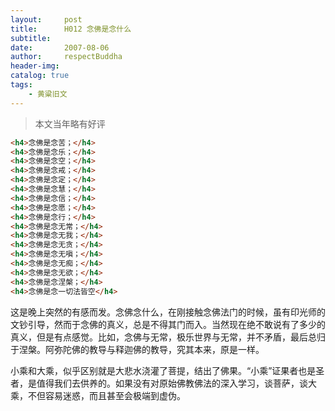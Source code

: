 ```yaml
---
layout:     post
title:      H012 念佛是念什么
subtitle:   
date:       2007-08-06
author:     respectBuddha
header-img: 
catalog: true
tags:
    - 黄粱旧文
---
```


> 本文当年略有好评

```html
<h4>念佛是念苦；</h4>      
<h4>念佛是念乐；</h4>      
<h4>念佛是念空；</h4>      
<h4>念佛是念戒；</h4>      
<h4>念佛是念定；</h4>      
<h4>念佛是念慧；</h4>      
<h4>念佛是念信；</h4>      
<h4>念佛是念愿；</h4>      
<h4>念佛是念行；</h4>      
<h4>念佛是念无常；</h4>    
<h4>念佛是念无我；</h4>    
<h4>念佛是念无贪；</h4>    
<h4>念佛是念无嗔；</h4>    
<h4>念佛是念无痴；</h4>    
<h4>念佛是念无欲；</h4>    
<h4>念佛是念涅槃；</h4>    
<h4>念佛是念一切法皆空</h4>
```

这是晚上突然的有感而发。念佛念什么，在刚接触念佛法门的时候，虽有印光师的文钞引导，然而于念佛的真义，总是不得其门而入。当然现在绝不敢说有了多少的真义，但是有点感觉。比如，念佛与无常，极乐世界与无常，并不矛盾，最后总归于涅槃。阿弥陀佛的教导与释迦佛的教导，究其本来，原是一样。

小乘和大乘，似乎区别就是大悲水浇灌了菩提，结出了佛果。“小乘”证果者也是圣者，是值得我们去供养的。如果没有对原始佛教佛法的深入学习，谈菩萨，谈大乘，不但容易迷惑，而且甚至会极端到虚伪。
